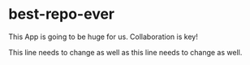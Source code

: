 # best-repo-ever

This App is going to be huge for us.  Collaboration is key!

This line needs to change as well as this line needs to change as well.

